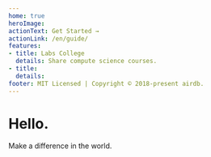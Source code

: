 ```yaml
---
home: true
heroImage: 
actionText: Get Started →
actionLink: /en/guide/
features:
- title: Labs College
  details: Share compute science courses.
- title: 
  details: 
footer: MIT Licensed | Copyright © 2018-present airdb.
---
```


# Hello.

Make a difference in the world.